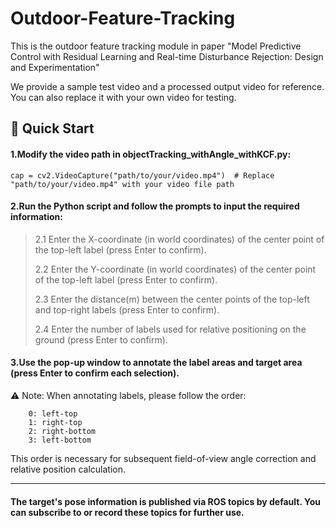 # Outdoor-Feature-Tracking
This is the outdoor feature tracking module in paper "Model Predictive Control with Residual Learning and Real-time Disturbance Rejection: Design and Experimentation"

We provide a sample test video and a processed output video for reference. You can also replace it with your own video for testing.

## 🚀 Quick Start

#### 1.Modify the video path in objectTracking_withAngle_withKCF.py:

`cap = cv2.VideoCapture("path/to/your/video.mp4")  # Replace "path/to/your/video.mp4" with your video file path`

#### 2.Run the Python script and follow the prompts to input the required information:

>
> 2.1​​ Enter the X-coordinate (in world coordinates) of the center point of the top-left label (press Enter to confirm).
>
> 2.2​​ Enter the Y-coordinate (in world coordinates) of the center point of the top-left label (press Enter to confirm).
>
> 2.3​​ Enter the distance(m) between the center points of the top-left and top-right labels (press Enter to confirm).
>
> 2.4​​ Enter the number of labels used for relative positioning on the ground (press Enter to confirm).
>

#### 3.Use the pop-up window to annotate the label areas and target area (press Enter to confirm each selection).

⚠️ ​​Note​​: When annotating labels, please follow the order:

        0: left-top
        1: right-top
        2: right-bottom
        3: left-bottom

This order is necessary for subsequent field-of-view angle correction and relative position calculation.

------
#### The target's pose information is published via ROS topics by default. You can subscribe to or record these topics for further use.
